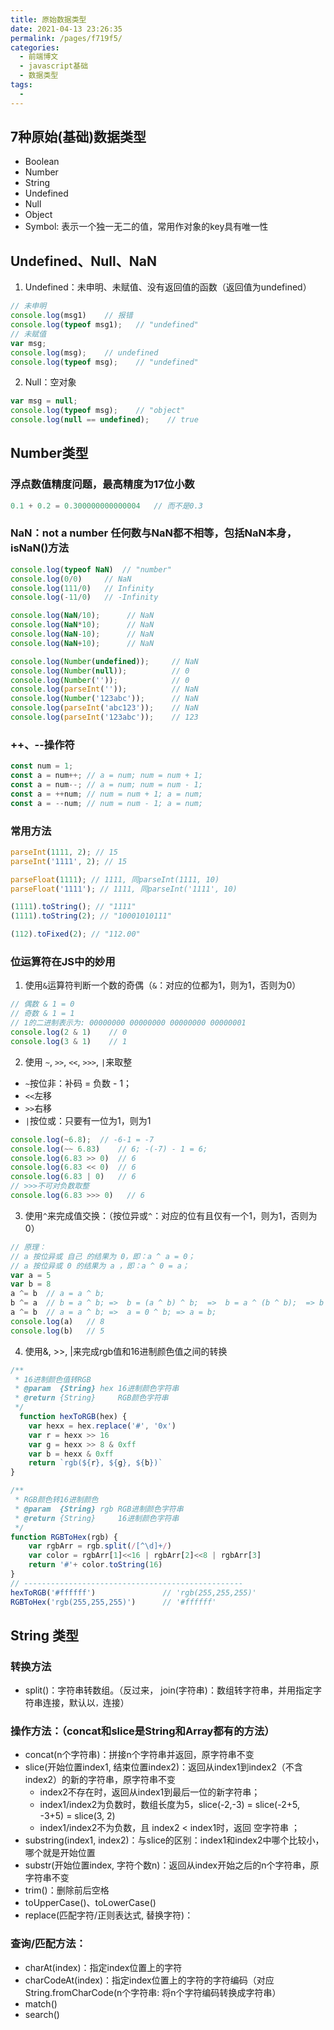 ```yaml
---
title: 原始数据类型
date: 2021-04-13 23:26:35
permalink: /pages/f719f5/
categories:
  - 前端博文
  - javascript基础
  - 数据类型
tags:
  -
---
```


## 7种原始(基础)数据类型
+ Boolean
+ Number
+ String
+ Undefined
+ Null
+ Object
+ Symbol: 表示一个独一无二的值，常用作对象的key具有唯一性

## Undefined、Null、NaN
1. Undefined：未申明、未赋值、没有返回值的函数（返回值为undefined）
```js
// 未申明
console.log(msg1)    // 报错
console.log(typeof msg1);   // "undefined"
// 未赋值
var msg;
console.log(msg);    // undefined
console.log(typeof msg);    // "undefined"
```

2. Null：空对象
```js
var msg = null;
console.log(typeof msg);    // "object"
console.log(null == undefined);    // true
```

## Number类型
### 浮点数值精度问题，最高精度为17位小数
```js
0.1 + 0.2 = 0.300000000000004   // 而不是0.3
```

### NaN：not a number  任何数与NaN都不相等，包括NaN本身，isNaN()方法
```js
console.log(typeof NaN)  // "number"
console.log(0/0)     // NaN
console.log(111/0)   // Infinity
console.log(-11/0)   // -Infinity

console.log(NaN/10);      // NaN
console.log(NaN*10);      // NaN
console.log(NaN-10);      // NaN
console.log(NaN+10);      // NaN

console.log(Number(undefined));     // NaN
console.log(Number(null));          // 0
console.log(Number(''));            // 0
console.log(parseInt(''));          // NaN
console.log(Number('123abc'));      // NaN
console.log(parseInt('abc123'));    // NaN
console.log(parseInt('123abc'));    // 123
```

### ++、--操作符
```js
const num = 1;
const a = num++; // a = num; num = num + 1;
const a = num--; // a = num; num = num - 1;
const a = ++num; // num = num + 1; a = num;
const a = --num; // num = num - 1; a = num;
```

### 常用方法
```js
parseInt(1111, 2); // 15
parseInt('1111', 2); // 15

parseFloat(1111); // 1111, 同parseInt(1111, 10)
parseFloat('1111'); // 1111, 同parseInt('1111', 10)

(1111).toString(); // "1111"
(1111).toString(2); // "10001010111"

(112).toFixed(2); // "112.00"
```

### 位运算符在JS中的妙用
1. 使用`&`运算符判断一个数的奇偶（`&`：对应的位都为1，则为1，否则为0）
```js
// 偶数 & 1 = 0
// 奇数 & 1 = 1
// 1的二进制表示为: 00000000 00000000 00000000 00000001
console.log(2 & 1)    // 0
console.log(3 & 1)    // 1
```

2. 使用 `~`, `>>`, `<<`, `>>>`, `|`来取整
  + `~`按位非：补码 = 负数 - 1；
  + `<<`左移
  + `>>`右移
  + `|`按位或：只要有一位为1，则为1
```js
console.log(~6.8);  // -6-1 = -7
console.log(~~ 6.83)    // 6; -(-7) - 1 = 6;
console.log(6.83 >> 0)  // 6
console.log(6.83 << 0)  // 6
console.log(6.83 | 0)   // 6
// >>>不可对负数取整
console.log(6.83 >>> 0)   // 6
```

3. 使用`^`来完成值交换：（按位异或`^`：对应的位有且仅有一个1，则为1，否则为0）
```js
// 原理：
// a 按位异或 自己 的结果为 0，即：a ^ a = 0；
// a 按位异或 0 的结果为 a ，即：a ^ 0 = a；
var a = 5
var b = 8
a ^= b  // a = a ^ b;
b ^= a  // b = a ^ b; =>  b = (a ^ b) ^ b;  =>  b = a ^ (b ^ b);  => b = a ^ 0;  => b = a; => a = a ^ a = 0;
a ^= b  // a = a ^ b; =>  a = 0 ^ b; => a = b;
console.log(a)   // 8
console.log(b)   // 5
```

4. 使用&, >>, |来完成rgb值和16进制颜色值之间的转换
```js
/**
 * 16进制颜色值转RGB
 * @param  {String} hex 16进制颜色字符串
 * @return {String}     RGB颜色字符串
 */
  function hexToRGB(hex) {
    var hexx = hex.replace('#', '0x')
    var r = hexx >> 16
    var g = hexx >> 8 & 0xff
    var b = hexx & 0xff
    return `rgb(${r}, ${g}, ${b})`
}

/**
 * RGB颜色转16进制颜色
 * @param  {String} rgb RGB进制颜色字符串
 * @return {String}     16进制颜色字符串
 */
function RGBToHex(rgb) {
    var rgbArr = rgb.split(/[^\d]+/)
    var color = rgbArr[1]<<16 | rgbArr[2]<<8 | rgbArr[3]
    return '#'+ color.toString(16)
}
// -------------------------------------------------
hexToRGB('#ffffff')               // 'rgb(255,255,255)'
RGBToHex('rgb(255,255,255)')      // '#ffffff'
```


## String 类型
### 转换方法
+ split()：字符串转数组。（反过来， join(字符串)：数组转字符串，并用指定字符串连接，默认以`，`连接）

### 操作方法：（concat和slice是String和Array都有的方法）
+ concat(n个字符串)：拼接n个字符串并返回，原字符串不变
+ slice(开始位置index1,  结束位置index2)：返回从index1到index2（不含index2）的新的字符串，原字符串不变
  + index2不存在时，返回从index1到最后一位的新字符串；
  + index1/index2为负数时，数组长度为5，slice(-2,-3) = slice(-2+5, -3+5) = slice(3, 2)
  + index1/index2不为负数，且 index2 < index1时，返回 空字符串 ；
+ substring(index1,  index2)：与slice的区别：index1和index2中哪个比较小，哪个就是开始位置
+ substr(开始位置index,  字符个数n)：返回从index开始之后的n个字符串，原字符串不变
+ trim()：删除前后空格
+ toUpperCase()、toLowerCase()
+ replace(匹配字符/正则表达式,  替换字符)：

### 查询/匹配方法：
+ charAt(index)：指定index位置上的字符
+ charCodeAt(index)：指定index位置上的字符的字符编码（对应 String.fromCharCode(n个字符串: 将n个字符编码转换成字符串）
+ match()
+ search()